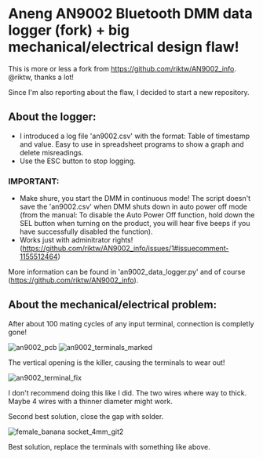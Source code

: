 # Aneng AN9002 Bluetooth DMM data logger (fork) + big mechanical/electrical design flaw!

This is more or less a fork from https://github.com/riktw/AN9002_info. @riktw, thanks a lot!

Since I'm also reporting about the flaw, I decided to start a new repository.

## About the logger:
- I introduced a log file 'an9002.csv' with the format: Table of timestamp and value. Easy to use in spreadsheet programs to show a graph and delete misreadings.
- Use the ESC button to stop logging.

### IMPORTANT:
- Make shure, you start the DMM in continuous mode! The script doesn't save the 'an9002.csv' when DMM shuts down in auto power off mode (from the manual: To disable the Auto Power Off function, hold down the SEL button when turning on the product, you will hear five beeps if you have successfully disabled the function).
- Works just with adminitrator rights! (https://github.com/riktw/AN9002_info/issues/1#issuecomment-1155512464)

More information can be found in 'an9002_data_logger.py' and of course (https://github.com/riktw/AN9002_info).

## About the mechanical/electrical problem:

After about 100 mating cycles of any input terminal, connection is completly gone!

![an9002_pcb](https://github.com/hcet14/Aneng-AN9002-Bluetooth-DMM-data-logger-fork-big-mechanical-electrical-design-flaw-/assets/38034498/ad713de6-7d9f-48ed-bdef-b3a1858c99ef)
![an9002_terminals_marked](https://github.com/hcet14/Aneng-AN9002-Bluetooth-DMM-data-logger-fork-big-mechanical-electrical-design-flaw-/assets/38034498/8af061d0-7322-446b-9735-eb96fc9b6010)

The vertical opening is the killer, causing the terminals to wear out!

![an9002_terminal_fix](https://github.com/hcet14/Aneng-AN9002-Bluetooth-DMM-data-logger-fork-big-mechanical-electrical-design-flaw-/assets/38034498/e01e5c16-622f-494e-bce3-0ecddbca4846)

I don't recommend doing this like I did. The two wires where way to thick. Maybe 4 wires with a thinner diameter might work.

Second best solution, close the gap with solder.


![female_banana socket_4mm_git2](https://github.com/hcet14/Aneng-AN9002-Bluetooth-DMM-data-logger-fork-big-mechanical-electrical-design-flaw-/assets/38034498/b12ed6e7-1440-4e16-a134-01ae3790fcdc)

Best solution, replace the terminals with something like above. 

